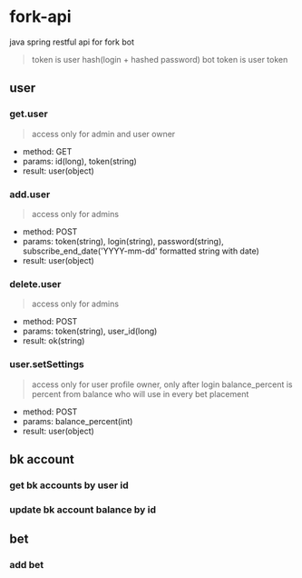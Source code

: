 # fork-api
 java spring restful api for fork bot
 > token is user hash(login + hashed password)
 > bot token is user token
 
 ## user
 ### get.user
 > access only for admin and user owner
 * method: GET
 * params: id(long), token(string)
 * result: user(object)
 ### add.user
 > access only for admins
 * method: POST
 * params: token(string), login(string), password(string), subscribe_end_date('YYYY-mm-dd' formatted string with date)
 * result: user(object)
 ### delete.user
 > access only for admins
 * method: POST
 * params: token(string), user_id(long)
 * result: ok(string)
 ### user.setSettings
 > access only for user profile owner, only after login
 > balance_percent is percent from balance who will use in every bet placement
 * method: POST
 * params: balance_percent(int)
 * result: user(object)
 
 ## bk account
 ### get bk accounts by user id
 ### update bk account balance by id
 
## bet
### add bet
